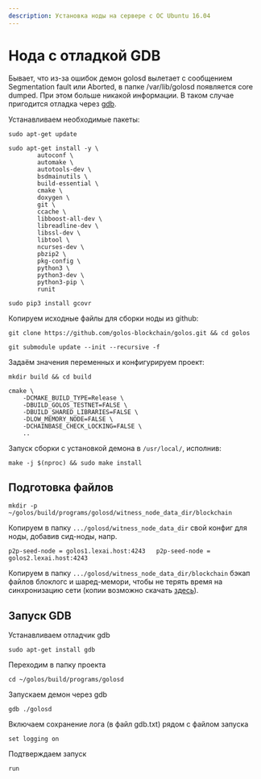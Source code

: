 ```yaml
---
description: Установка ноды на сервере с ОС Ubuntu 16.04
---
```


# Нода с отладкой GDB

Бывает, что из-за ошибок демон golosd вылетает с сообщением Segmentation fault или Aborted, в папке /var/lib/golosd появляется core dumped. При этом больше никакой информации. В таком случае пригодится отладка через [gdb](https://ru.wikipedia.org/wiki/GNU_Debugger).

Устанавливаем необходимые пакеты:

```text
sudo apt-get update
```

```text
sudo apt-get install -y \
        autoconf \
        automake \
        autotools-dev \
        bsdmainutils \
        build-essential \
        cmake \
        doxygen \
        git \
        ccache \
        libboost-all-dev \
        libreadline-dev \
        libssl-dev \
        libtool \
        ncurses-dev \
        pbzip2 \
        pkg-config \
        python3 \
        python3-dev \
        python3-pip \
        runit
```

```text
sudo pip3 install gcovr
```

Копируем исходные файлы для сборки ноды из github:

```text
git clone https://github.com/golos-blockchain/golos.git && cd golos
```

```text
git submodule update --init --recursive -f
```

Задаём значения переменных и конфигурируем проект:

```text
mkdir build && cd build
```

```text
cmake \
    -DCMAKE_BUILD_TYPE=Release \
    -DBUILD_GOLOS_TESTNET=FALSE \
    -DBUILD_SHARED_LIBRARIES=FALSE \
    -DLOW_MEMORY_NODE=FALSE \
    -DCHAINBASE_CHECK_LOCKING=FALSE \
    ..
```

Запуск сборки с установкой демона в `/usr/local/`, исполнив:

```text
make -j $(nproc) && sudo make install
```

## Подготовка файлов

```text
mkdir -p ~/golos/build/programs/golosd/witness_node_data_dir/blockchain
```

Копируем в папку `.../golosd/witness_node_data_dir` свой конфиг для ноды, добавив сид-ноды, напр.  
  
`p2p-seed-node = golos1.lexai.host:4243  
p2p-seed-node = golos2.lexai.host:4243`  
  
Копируем в папку `.../golosd/witness_node_data_dir/blockchain` бэкап файлов блоклогс и шаред-мемори, чтобы не терять время на синхронизацию сети \(копии возможно скачать [здесь](https://wiki.golos.id/witnesses/node/guide#ustanavlivaem-nodu)\).

## Запуск GDB

Устанавливаем отладчик gdb

```text
sudo apt-get install gdb
```

Переходим в папку проекта

```text
cd ~/golos/build/programs/golosd
```

Запускаем демон через gdb

```text
gdb ./golosd
```

Включаем сохранение лога \(в файл gdb.txt\) рядом с файлом запуска

```text
set logging on
```

Подтверждаем запуск

```text
run
```

